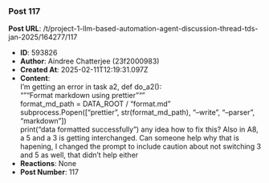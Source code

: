 ### Post 117
**Post URL**: /t/project-1-llm-based-automation-agent-discussion-thread-tds-jan-2025/164277/117
- **ID**: 593826
- **Author**: Aindree Chatterjee (23f2000983)
- **Created At**: 2025-02-11T12:19:31.097Z
- **Content**:  
  I’m getting an error in task a2, def do_a2():<br>
“”“Format markdown using prettier”“”<br>
format_md_path = DATA_ROOT / “format.md”<br>
subprocess.Popen([“prettier”, str(format_md_path), “–write”, “–parser”, “markdown”])<br>
print(“data formatted successfully”)
any idea how to fix this? Also in A8, a 5 and a 3 is getting interchanged. Can someone help why that is hapening, I changed the prompt to include caution about not switching 3 and 5 as well, that didn’t help either
- **Reactions**: None
- **Post Number**: 117

